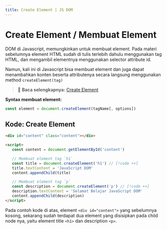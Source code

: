 ```yaml
---
title: Create Element | JS DOM
---
```


# Create Element / Membuat Element

DOM di Javascript, memungkinkan untuk membuat element. Pada materi sebelumnya element HTML sudah di tulis terlebih dahulu menggunakan tag HTML, dan mengambil elementnya menggunakan selector attribute id. 

Namun, kali ini di Javascript bisa membuat element dan juga dapat menambahkan konten beserta attributenya secara langsung menggunakan method `createElement(tag)`

> :memo: **Baca selengkapnya:** [Create Element](https://developer.mozilla.org/en-US/docs/Web/API/Document/createElement)

**Syntax membuat element:**

```js
const element = document.createElement(tagName[, options])
```

## Kode: Create Element

```html
<div id="content" class="content"></div>

<script>
   const content = document.getElementById('content')

   // Membuat element tag `h1`
   const title = document.createElement('h1') // [!code ++]
   title.textContent = 'JavaScript DOM'
   content.appendChild(title)

   // Membuat element tag `p`
   const description = document.createElement('p') // [!code ++]
   description.textContent = 'Selamat Belajar JavaScript DOM'
   content.appendChild(description)
</script>
```

Pada contoh kode di atas, element `<div id="content">` yang sebelumnya kosong, sekarang sudah terdapat dua element yang disisipkan pada child node nya, yaitu element title `<h1>` dan description `<p>`.